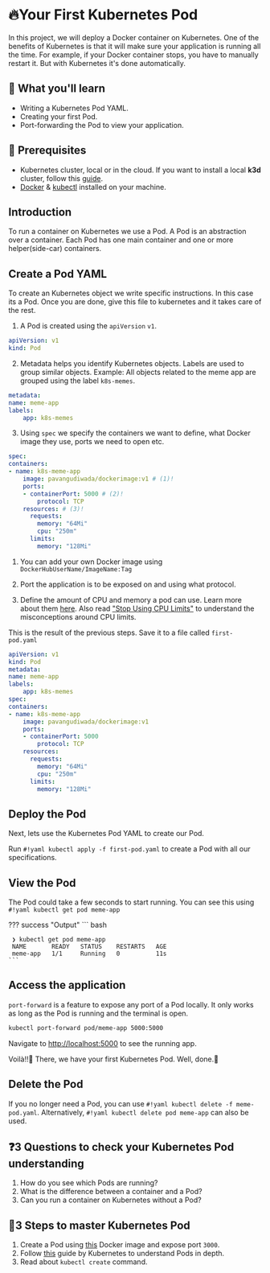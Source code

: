 # 🔥Your First Kubernetes Pod
In this project, we will deploy a Docker container on Kubernetes. One of the benefits of Kubernetes is that it will make sure your application is running all the time. For example, if your Docker container stops, you have to manually restart it. But with Kubernetes it's done automatically.

## 🎯 What you'll learn
* Writing a Kubernetes Pod YAML.
* Creating your first Pod.
* Port-forwarding the Pod to view your application. 

## 🛑 Prerequisites
* Kubernetes cluster, local or in the cloud. If you want to install a local **k3d** cluster, follow this [guide](https://k3d.io/v5.4.7/#installation).
* [Docker](https://docs.docker.com/get-docker/) & [kubectl](https://kubernetes.io/docs/tasks/tools/#kubectl) installed on your machine.

## Introduction
To run a container on Kubernetes we use a Pod. A Pod is an abstraction over a container. Each Pod has one main container and one or more helper(side-car) containers.

## Create a Pod YAML

To create an Kubernetes object we write specific instructions. In this case its a Pod. Once you are done, give this file to kubernetes and it takes care of the rest.

1. A Pod is created using the `apiVersion` `v1`. 

```yaml linenums="1"
apiVersion: v1
kind: Pod
```
2. Metadata helps you identify Kubernetes objects. Labels are used to group similar objects. Example: All objects related to the meme app are grouped using the label `k8s-memes`. 

```yaml linenums="1"
metadata: 
name: meme-app
labels:
    app: k8s-memes
```
3. Using `spec` we specify the containers we want to define, what Docker image they use, ports we need to open etc.

```yaml linenums="1"
spec:
containers:
- name: k8s-meme-app
    image: pavangudiwada/dockerimage:v1 # (1)!
    ports:
    - containerPort: 5000 # (2)!
        protocol: TCP
    resources: # (3)!
      requests:
        memory: "64Mi"
        cpu: "250m"
      limits:
        memory: "128Mi"
```

1.  You can add your own Docker image using `DockerHubUserName/ImageName:Tag`

2. Port the application is to be exposed on and using what protocol.  

3. Define the amount of CPU and memory a pod can use. Learn more about them [here](https://kubernetes.io/docs/concepts/configuration/manage-resources-containers/). Also read ["Stop Using CPU Limits"](https://home.robusta.dev/blog/stop-using-cpu-limits) to understand the misconceptions around CPU limits. 


This is the result of the previous steps. Save it to a file called `first-pod.yaml`
``` yaml linenums="1" title="first-pod.yaml"
apiVersion: v1
kind: Pod
metadata: 
name: meme-app
labels:
    app: k8s-memes
spec:
containers:
- name: k8s-meme-app
    image: pavangudiwada/dockerimage:v1
    ports:
    - containerPort: 5000
        protocol: TCP
    resources:
      requests:
        memory: "64Mi"
        cpu: "250m"
      limits:
        memory: "128Mi"
```

## Deploy the Pod

Next, lets use the Kubernetes Pod YAML to create our Pod. 

Run `#!yaml kubectl apply -f first-pod.yaml` to create a Pod with all our specifications. 


## View the Pod

The Pod could take a few seconds to start running. You can see this using `#!yaml kubectl get pod meme-app` 

??? success "Output"
    ``` bash

     ❯ kubectl get pod meme-app                                                                  
     NAME       READY   STATUS    RESTARTS   AGE
     meme-app   1/1     Running   0          11s
    ```


## Access the application

`port-forward` is a feature to expose any port of a Pod locally. It only works as long as the Pod is running and the terminal is open.

```bash linenums="1"
kubectl port-forward pod/meme-app 5000:5000
```
Navigate to [http://localhost:5000](http://localhost:5000) to see the running app.

Voilà!!🎉 There, we have your first Kubernetes Pod. Well, done.👏

## Delete the Pod

If you no longer need a Pod, you can use `#!yaml kubectl delete -f meme-pod.yaml`. Alternatively, `#!yaml kubectl delete pod meme-app` can also be used. 


## ❓3 Questions to check your Kubernetes Pod understanding
1. How do you see which Pods are running?
2. What is the difference between a container and a Pod?
3. Can you run a container on Kubernetes without a Pod?

## 🥷3 Steps to master Kubernetes Pod
1. Create a Pod using [this](https://hub.docker.com/r/pavangudiwada/reactapp) Docker image and expose port `3000`.
2. Follow [this](https://kubernetes.io/docs/concepts/workloads/pods/) guide by Kubernetes to understand Pods in depth. 
3. Read about `kubectl create` command. 